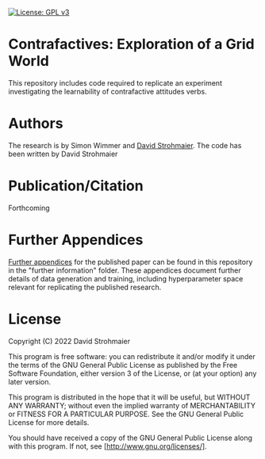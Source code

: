 [![License: GPL v3](https://img.shields.io/badge/License-GPLv3-blue.svg)](https://www.gnu.org/licenses/gpl-3.0)

# Contrafactives: Exploration of a Grid World

This repository includes code required to replicate an experiment investigating the learnability of contrafactive attitudes verbs.

# Authors

The research is by Simon Wimmer and [David Strohmaier](https://dstrohmaier.com). The code has been written by David Strohmaier

# Publication/Citation

Forthcoming

# Further Appendices

[Further appendices](https://github.com/dstrohmaier/contrafactives_grid_world/tree/main/further_information/appendices.pdf) for the published paper can be found in this repository in the "further information" folder. These appendices document further details of data generation and training, including hyperparameter space relevant for replicating the published research.

# License

Copyright (C) 2022  David Strohmaier

This program is free software: you can redistribute it and/or modify
it under the terms of the GNU General Public License as published by
the Free Software Foundation, either version 3 of the License, or
(at your option) any later version.

This program is distributed in the hope that it will be useful,
but WITHOUT ANY WARRANTY; without even the implied warranty of
MERCHANTABILITY or FITNESS FOR A PARTICULAR PURPOSE.  See the
GNU General Public License for more details.

You should have received a copy of the GNU General Public License
along with this program.  If not, see [http://www.gnu.org/licenses/].

